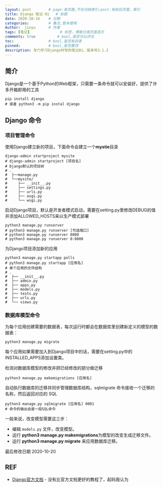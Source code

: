 ```yaml
---
layout: post        # page:单页面,不在归档索引;post:有前后页面，索引
title: Django 笔记-01   # 标题
date: 2020-10-16    # 日期
categories:         # 集合,暂未使用
Author:  jinyu      # 作者
tags: [笔记]              # 标签，博客分类页面显示
comments: true          # bool,是否可以评论
toc:                # bool,是否有目录
pinned:             # bool,是否置顶
description: 专门学习Django时写的笔记01，版本号3.1.2
---
```


## 简介

Django是一个基于Python的Web框架，只需要一条命令就可以安装好，提供了许多开箱即用的工具

<!-- more -->

```shell
pip install django
# 或者 python3 -m pip instal django
```

## Django 命令

### 项目管理命令

使用Django建立新的项目，下面命令会建立一个**mystie**目录

```shell
django-admin startproject mysite
# django-admin startproject [项目名]
# Django默认的项目树
# .
#  ├──manage.py
#  └──mysite/
#     ├── __init__.py
#     ├── settings.py
#     ├── urls.py
#     ├── asgi.py
#     └── wsgi.py
```

启动Django项目，默认是开发者模式启动，需要在setting.py里修改DEBUG的值并添加ALLOWED_HOSTS来以生产模式部署

```shell
python3 manage.py runserver
# python3 manage.py runserver [可选端口]
# python3 manage.py runserver 8080
# python3 manage.py runserver 0:8000
```

为Django项目添加新的应用

```shell
python3 manage.py startapp polls
# python3 manage.py startapp [应用名]
# 单个应用的文件结构
# .
#  ├── __init__.py
#  ├── admin.py
#  ├── apps.py
#  ├── models.py
#  ├── tests.py
#  ├── urls.py
#  └── views.py
```

### 数据库模型命令

为每个应用创建需要的数据表，每次运行时都会在数据库里创建新定义的模型的数据表：

```shell
python3 manage.py migrate
```

每个应用如果需要加入到Django项目中的话，需要在setting.py中的INSTALLED_APPS添加设置类。

检测对数据库模型的修改并把已经修改的部分做迁移

```shell
python3 manage.py makemigrations [应用名]
```

自动执行数据库的迁移并同步管理数据库结构，sqlmigrate 命令接收一个迁移的名称，然后返回对应的 SQL

```shell
python3 manage.py sqlmigrate [应用名] 0001
# 命令的输出会是一段SQL命令
```

一般来说，改变模型需要这三步：

- 编辑 `models.py` 文件，改变模型。
- 运行 **python3 manage.py makemigrations**为模型的改变生成迁移文件。
- 运行 **python3 manage.py migrate** 来应用数据库迁移。



最后修改日期 2020-10-20

## REF

* [Django官方文档](https://docs.djangoproject.com/) - 没有比官方文档更好的教程了，起码我认为

